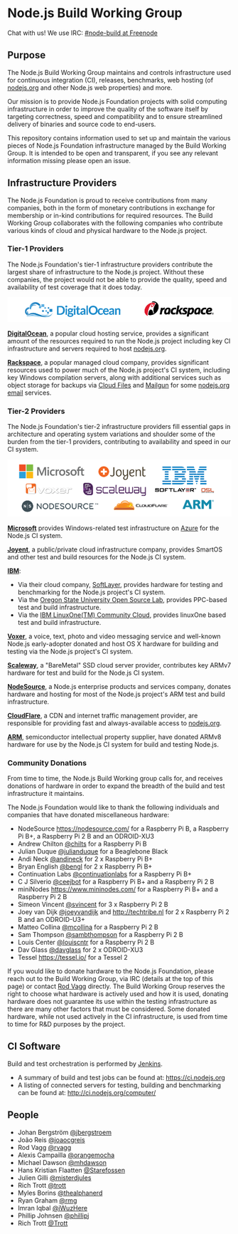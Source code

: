 Node.js Build Working Group
===========================

Chat with us! We use IRC: [#node-build at Freenode](irc://irc.freenode.net/node-build)

Purpose
-------

The Node.js Build Working Group maintains and controls infrastructure used for continuous integration (CI), releases, benchmarks, web hosting (of [nodejs.org](https://nodejs.org/) and other Node.js web properties) and more.

Our mission is to provide Node.js Foundation projects with solid computing infrastructure in order to improve the quality of the software itself by targeting correctness, speed and compatibility and to ensure streamlined delivery of binaries and source code to end-users.

This repository contains information used to set up and maintain the various pieces of Node.js Foundation infrastructure managed by the Build Working Group. It is intended to be open and transparent, if you see any relevant information missing please open an issue.

Infrastructure Providers
------------------------

The Node.js Foundation is proud to receive contributions from many companies, both in the form of monetary contributions in exchange for membership or in-kind contributions for required resources. The Build Working Group collaborates with the following companies who contribute various kinds of cloud and physical hardware to the Node.js project.

### Tier-1 Providers

The Node.js Foundation's tier-1 infrastructure providers contribute the largest share of infrastructure to the Node.js project. Without these companies, the project would not be able to provide the quality, speed and availability of test coverage that it does today.

![Tier 1 Infrastructure Providers](./provider-logos/tier-1-providers.png)

**[DigitalOcean](http://digitalocean.com/)**, a popular cloud hosting service, provides a significant amount of the resources required to run the Node.js project including key CI infrastructure and servers required to host [nodejs.org](https://nodejs.org/).

**[Rackspace](https://www.rackspace.com/)**, a popular managed cloud company, provides significant resources used to power much of the Node.js project's CI system, including key Windows compilation servers, along with additional services such as object storage for backups via [Cloud Files](http://www.rackspace.com/en-au/cloud/files) and [Mailgun](http://www.mailgun.com/) for some [nodejs.org email](https://github.com/nodejs/email) services.

### Tier-2 Providers

The Node.js Foundation's tier-2 infrastructure providers fill essential gaps in architecture and operating system variations and shoulder some of the burden from the tier-1 providers, contributing to availability and speed in our CI system.

![Tier 2 Infrastructure Providers](./provider-logos/tier-2-providers.png)

**[Microsoft](https://www.microsoft.com/)** provides Windows-related test infrastructure on [Azure](https://azure.microsoft.com) for the Node.js CI system.

**[Joyent](https://www.joyent.com/)**, a public/private cloud infrastructure company, provides SmartOS and other test and build resources for the Node.js CI system.

**[IBM](https://www.ibm.com/)**:
  * Via their cloud company, [SoftLayer](https://www.softlayer.com/), provides hardware for testing and benchmarking for the Node.js project's CI system.
  * Via the [Oregon State University Open Source Lab](https://osuosl.org/services/powerdev), provides PPC-based test and build infrastructure.
  * Via the [IBM LinuxOne(TM) Community Cloud](https://developer.ibm.com/linuxone/), provides linuxOne based test and build infrastructure.

**[Voxer](https://voxer.com/)**, a voice, text, photo and video messaging service and well-known Node.js early-adopter donated and host OS X hardware for building and testing via the Node.js project's CI
system.

**[Scaleway](https://www.scaleway.com/)**, a "BareMetal" SSD cloud server provider, contributes key ARMv7 hardware for test and build for the Node.js CI system.

**[NodeSource](https://nodesource.com/)**, a Node.js enterprise products and services company, donates hardware and hosting for most of the Node.js project's ARM test and build infrastructure.

**[CloudFlare](https://www.cloudflare.com/)**, a CDN and internet traffic management provider, are responsible for providing fast and always-available access to [nodejs.org](https://nodejs.org).

**[ARM](https://www.arm.com/)**, semiconductor intellectual property supplier, have donated ARMv8 hardware for use by the Node.js CI system for build and testing Node.js.

### Community Donations

From time to time, the Node.js Build Working group calls for, and receives donations of hardware in order to expand the breadth of the build and test infrastructure it maintains.

The Node.js Foundation would like to thank the following individuals and companies that have donated miscellaneous hardware:

* NodeSource <https://nodesource.com/> for a Raspberry Pi B, a Raspberry Pi B+, a Raspberry Pi 2 B and an ODROID-XU3
* Andrew Chilton [@chilts](https://github.com/chilts) for a Raspberry Pi B
* Julian Duque [@julianduque](https://github.com/julianduque) for a Beaglebone Black
* Andi Neck [@andineck](https://github.com/andineck) for 2 x Raspberry Pi B+
* Bryan English [@bengl](https://github.com/bengl) for 2 x Raspberry Pi B+
* Continuation Labs [@continuationlabs](https://github.com/continuationlabs) for a Raspberry Pi B+
* C J Silverio [@ceejbot](https://github.com/ceejbot) for a Raspberry Pi B+ and a Raspberry Pi 2 B
* miniNodes <https://www.mininodes.com/> for a Raspberry Pi B+ and a Raspberry Pi 2 B
* Simeon Vincent [@svincent](https://github.com/svincent) for 3 x Raspberry Pi 2 B
* Joey van Dijk [@joeyvandijk](https://github.com/joeyvandijk) and <http://techtribe.nl> for 2 x Raspberry Pi 2 B and an ODROID-U3+
* Matteo Collina [@mcollina](https://github.com/mcollina) for a Raspberry Pi 2 B
* Sam Thompson [@sambthompson](https://github.com/sambthompson) for a Raspberry Pi 2 B
* Louis Center [@louiscntr](https://github.com/louiscntr) for a Raspberry Pi 2 B
* Dav Glass [@davglass](https://github.com/davglass/) for 2 x ODROID-XU3
* Tessel <https://tessel.io/> for a Tessel 2

If you would like to donate hardware to the Node.js Foundation, please reach out to the Build Working Group, via IRC (details at the top of this page) or contact [Rod Vagg](mailto:rod@vagg.org) directly. The Build Working Group reserves the right to choose what hardware is actively used and how it is used, donating hardware does not guarantee its use within the testing infrastructure as there are many other factors that must be considered. Some donated hardware, while not used actively in the CI infrastructure, is used from time to time for R&D purposes by the project.

CI Software
-----------

Build and test orchestration is performed by [Jenkins](http://jenkins-ci.org).

* A summary of build and test jobs can be found at: <https://ci.nodejs.org>
* A listing of connected servers for testing, building and benchmarking can be found at: <http://ci.nodejs.org/computer/>

People
------

* Johan Bergström [@jbergstroem](https://github.com/jbergstroem)
* João Reis [@joaocgreis](https://github.com/joaocgreis)
* Rod Vagg [@rvagg](https://github.com/rvagg)
* Alexis Campailla [@orangemocha](https://github.com/orangemocha)
* Michael Dawson [@mhdawson](https://github.com/mhdawson)
* Hans Kristian Flaatten [@Starefossen](https://github.com/Starefossen)
* Julien Gilli [@misterdjules](https://github.com/misterdjules)
* Rich Trott [@trott](https://github.com/trott)
* Myles Borins [@thealphanerd](https://github.com/thealphanerd)
* Ryan Graham [@rmg](https://github.com/rmg)
* Imran Iqbal [@iWuzHere](https://github.com/iWuzHere)
* Phillip Johnsen [@phillipj](https://github.com/phillipj)
* Rich Trott [@Trott](https://github.com/Trott)
